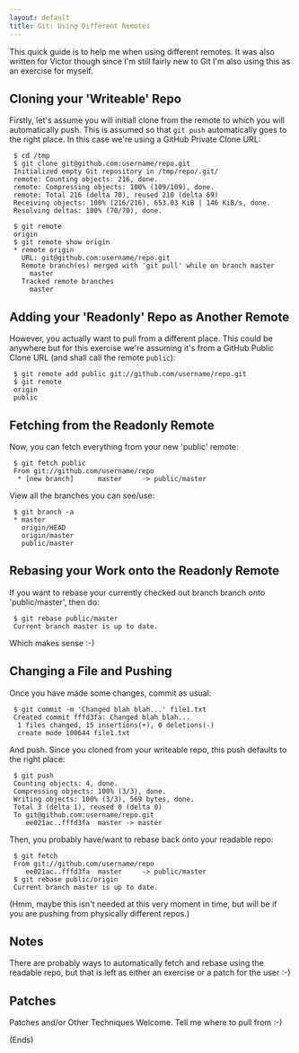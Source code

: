 ```yaml
---
layout: default
title: Git: Using Different Remotes
---
```


This quick guide is to help me when using different remotes. It was also written for Victor though since I'm still fairly new to Git I'm also using this as an exercise for myself.

## Cloning your 'Writeable' Repo

Firstly, let's assume you will initiall clone from the remote to which you will automatically push. This is assumed so that `git push` automatically goes to the right place. In this case we're using a GitHub Private Clone URL:

     $ cd /tmp
     $ git clone git@github.com:username/repo.git
     Initialized empty Git repository in /tmp/repo/.git/
     remote: Counting objects: 216, done.
     remote: Compressing objects: 100% (109/109), done.
     remote: Total 216 (delta 70), reused 210 (delta 69)
     Receiving objects: 100% (216/216), 653.03 KiB | 146 KiB/s, done.
     Resolving deltas: 100% (70/70), done.
     
     $ git remote
     origin
     $ git remote show origin
     * remote origin
       URL: git@github.com:username/repo.git
       Remote branch(es) merged with 'git pull' while on branch master
         master
       Tracked remote branches
         master

## Adding your 'Readonly' Repo as Another Remote

However, you actually want to pull from a different place. This could be anywhere but for this exercise we're assuming it's from a GitHub Public Clone URL (and shall call the remote `public`):

     $ git remote add public git://github.com/username/repo.git
     $ git remote
     origin
     public

## Fetching from the Readonly Remote

Now, you can fetch everything from your new 'public' remote:

     $ git fetch public
     From git://github.com/username/repo
      * [new branch]      master     -> public/master

View all the branches you can see/use:

     $ git branch -a
     * master
       origin/HEAD
       origin/master
       public/master

## Rebasing your Work onto the Readonly Remote

If you want to rebase your currently checked out branch branch onto 'public/master', then do:

     $ git rebase public/master
     Current branch master is up to date.

Which makes sense :-)

## Changing a File and Pushing

Once you have made some changes, commit as usual:

     $ git commit -m 'Changed blah blah...' file1.txt
     Created commit fffd3fa: Changed blah blah...
      1 files changed, 15 insertions(+), 0 deletions(-)
      create mode 100644 file1.txt

And push. Since you cloned from your writeable repo, this push defaults to the right place:

     $ git push
     Counting objects: 4, done.
     Compressing objects: 100% (3/3), done.
     Writing objects: 100% (3/3), 569 bytes, done.
     Total 3 (delta 1), reused 0 (delta 0)
     To git@github.com:username/repo.git
        ee021ac..fffd3fa  master -> master

Then, you probably have/want to rebase back onto your readable repo:

     $ git fetch 
     From git://github.com/username/repo
        ee021ac..fffd3fa  master     -> public/master
     $ git rebase public/origin
     Current branch master is up to date.

(Hmm, maybe this isn't needed at this very moment in time, but will be if you are pushing from physically different repos.)

## Notes

There are probably ways to automatically fetch and rebase using the readable repo, but that is left as either an exercise or a patch for the user :-)

## Patches

Patches and/or Other Techniques Welcome. Tell me where to pull from :-)

(Ends)
